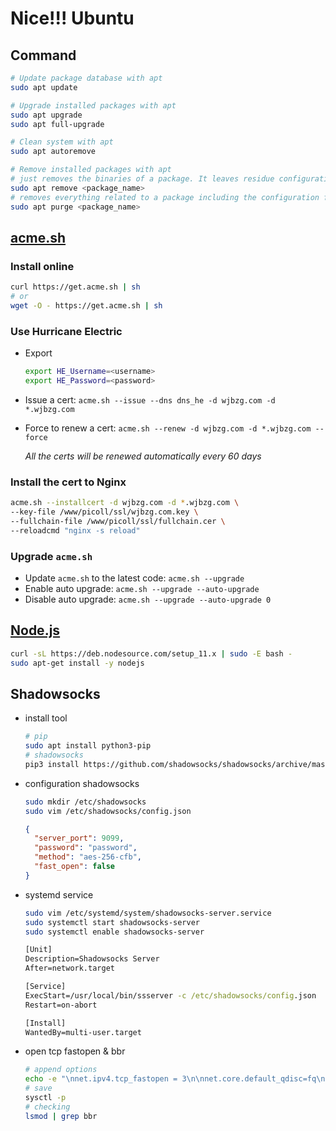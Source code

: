 # Nice!!! Ubuntu

## Command

```sh
# Update package database with apt
sudo apt update

# Upgrade installed packages with apt
sudo apt upgrade
sudo apt full-upgrade

# Clean system with apt
sudo apt autoremove

# Remove installed packages with apt
# just removes the binaries of a package. It leaves residue configuration files
sudo apt remove <package_name>
# removes everything related to a package including the configuration files
sudo apt purge <package_name>
```

## [acme.sh](https://github.com/Neilpang/acme.sh)

### Install online

```sh
curl https://get.acme.sh | sh
# or
wget -O - https://get.acme.sh | sh
```

### Use Hurricane Electric

- Export

  ```sh
  export HE_Username=<username>
  export HE_Password=<password>
  ```

- Issue a cert: `acme.sh --issue --dns dns_he -d wjbzg.com -d *.wjbzg.com`

- Force to renew a cert: `acme.sh --renew -d wjbzg.com -d *.wjbzg.com --force`

  _All the certs will be renewed automatically every 60 days_

### Install the cert to Nginx

```sh
acme.sh --installcert -d wjbzg.com -d *.wjbzg.com \
--key-file /www/picoll/ssl/wjbzg.com.key \
--fullchain-file /www/picoll/ssl/fullchain.cer \
--reloadcmd "nginx -s reload"
```

### Upgrade `acme.sh`

- Update `acme.sh` to the latest code: `acme.sh --upgrade`
- Enable auto upgrade: `acme.sh --upgrade --auto-upgrade`
- Disable auto upgrade: `acme.sh --upgrade --auto-upgrade 0`

## [Node.js](https://github.com/nodesource/distributions)

```sh
curl -sL https://deb.nodesource.com/setup_11.x | sudo -E bash -
sudo apt-get install -y nodejs
```

## Shadowsocks

- install tool

  ```sh
  # pip
  sudo apt install python3-pip
  # shadowsocks
  pip3 install https://github.com/shadowsocks/shadowsocks/archive/master.zip
  ```

- configuration shadowsocks

  ```sh
  sudo mkdir /etc/shadowsocks
  sudo vim /etc/shadowsocks/config.json

  ```

  ```json
  {
    "server_port": 9099,
    "password": "password",
    "method": "aes-256-cfb",
    "fast_open": false
  }
  ```

- systemd service

  ```sh
  sudo vim /etc/systemd/system/shadowsocks-server.service
  sudo systemctl start shadowsocks-server
  sudo systemctl enable shadowsocks-server

  ```

  ```bat
  [Unit]
  Description=Shadowsocks Server
  After=network.target

  [Service]
  ExecStart=/usr/local/bin/ssserver -c /etc/shadowsocks/config.json
  Restart=on-abort

  [Install]
  WantedBy=multi-user.target
  ```

- open tcp fastopen & bbr

  ```sh
  # append options
  echo -e "\nnet.ipv4.tcp_fastopen = 3\n\nnet.core.default_qdisc=fq\nnet.ipv4.tcp_congestion_control=bbr" >> /etc/sysctl.conf
  # save
  sysctl -p
  # checking
  lsmod | grep bbr
  ```
